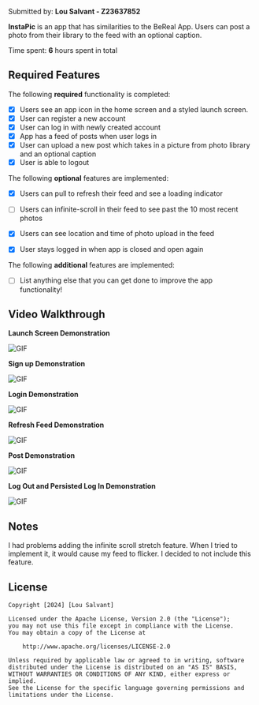 Submitted by: **Lou Salvant - Z23637852**

**InstaPic** is an app that has similarities to the BeReal App. Users can post a photo from their library to the feed with an optional caption.

Time spent: **6** hours spent in total

## Required Features

The following **required** functionality is completed:

- [x] Users see an app icon in the home screen and a styled launch screen.
- [x] User can register a new account
- [x] User can log in with newly created account
- [x] App has a feed of posts when user logs in
- [x] User can upload a new post which takes in a picture from photo library and an optional caption	
- [x] User is able to logout	
 
The following **optional** features are implemented:

- [x] Users can pull to refresh their feed and see a loading indicator
- [ ] Users can infinite-scroll in their feed to see past the 10 most recent photos
- [x] Users can see location and time of photo upload in the feed	
- [x] User stays logged in when app is closed and open again	


The following **additional** features are implemented:

- [ ] List anything else that you can get done to improve the app functionality!

## Video Walkthrough

**Launch Screen Demonstration**


![GIF](https://media0.giphy.com/media/v1.Y2lkPTc5MGI3NjExNG1lMWtvZHUzaHVsanY3OXRqM2kwd2g4MzgyNmxpcDR4eWd4eDgzeSZlcD12MV9pbnRlcm5hbF9naWZfYnlfaWQmY3Q9Zw/yDvzilUo5itU8RyN98/giphy.gif)

**Sign up Demonstration**


![GIF](https://s7.ezgif.com/tmp/ezgif-7-54247267e9.gif)

**Login Demonstration**


![GIF](https://media1.giphy.com/media/v1.Y2lkPTc5MGI3NjExanU0cTFyM2RldG9zZDdvY2dlb3FmMm1pbnhvbGc0bGUyZnlycHB1bSZlcD12MV9pbnRlcm5hbF9naWZfYnlfaWQmY3Q9Zw/pp4129EFZRJUfSXSq5/giphy.gif)

**Refresh Feed Demonstration**


![GIF](https://media1.giphy.com/media/v1.Y2lkPTc5MGI3NjExc2ZuOWFtMXhlMDNmaGMxbWJseHN1b3hyM3k3YTJudGloaWs5cGczeCZlcD12MV9pbnRlcm5hbF9naWZfYnlfaWQmY3Q9Zw/1zfBJBk9BKpT1HYG7n/giphy.gif)

**Post Demonstration**


![GIF](https://media1.giphy.com/media/v1.Y2lkPTc5MGI3NjExcnQwbDZhbm03dTA1eWU4dzlkNW16MXBiODV5NHN1aTBhNnQ5MmN2eSZlcD12MV9pbnRlcm5hbF9naWZfYnlfaWQmY3Q9Zw/hZP9bVmZobKPg7PZOi/giphy.gif)

**Log Out and Persisted Log In Demonstration**


![GIF](https://media2.giphy.com/media/v1.Y2lkPTc5MGI3NjExYWIxYmhjeWl6MThidXQyYTB0YjdjajFhemczMjVienJ4N2k3bzl2dyZlcD12MV9pbnRlcm5hbF9naWZfYnlfaWQmY3Q9Zw/svppHfIKzpVaV0lw5e/giphy.gif)


## Notes

I had problems adding the infinite scroll stretch feature. When I tried to implement it, it would cause my feed to flicker. I decided to not include this feature.

## License

    Copyright [2024] [Lou Salvant]

    Licensed under the Apache License, Version 2.0 (the "License");
    you may not use this file except in compliance with the License.
    You may obtain a copy of the License at

        http://www.apache.org/licenses/LICENSE-2.0

    Unless required by applicable law or agreed to in writing, software
    distributed under the License is distributed on an "AS IS" BASIS,
    WITHOUT WARRANTIES OR CONDITIONS OF ANY KIND, either express or implied.
    See the License for the specific language governing permissions and
    limitations under the License.
